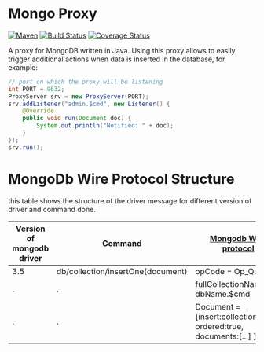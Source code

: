 # Mongo Proxy

[![Maven](https://img.shields.io/maven-metadata/v/http/central.maven.org/maven2/be/cylab/mongo-proxy/maven-metadata.xml.svg)](https://search.maven.org/#search%7Cga%7C1%7Cg%3A%22be.cylab%22%20AND%20a%3A%22mongo-proxy%22) [![Build Status](https://travis-ci.org/cylab-be/mongo-proxy.svg?branch=master)](https://travis-ci.org/cylab-be/mongo-proxy) [![Coverage Status](https://coveralls.io/repos/github/cylab-be/mongo-proxy/badge.svg?branch=master)](https://coveralls.io/github/cylab-be/mongo-proxy?branch=master)

A proxy for MongoDB written in Java. Using this proxy allows to easily trigger additional actions when data is inserted in the database, for example:

```java
// port on which the proxy will be listening 
int PORT = 9632;
ProxyServer srv = new ProxyServer(PORT);
srv.addListener("admin.$cmd", new Listener() {
    @Override
    public void run(Document doc) {
        System.out.println("Notified: " + doc);
    }
});
srv.run();
```
# MongoDb Wire Protocol Structure
this table shows the structure of the driver message for different version of driver and command done.

|Version of mongodb driver |  Command         |[Mongodb Wire protocol](https://docs.mongodb.com/manual/reference/mongodb-wire-protocol/)  |
|--------------------------|-------------------|-----------------------------|
|3.5						    | db/collection/insertOne(document)| opCode = Op_Query 
|.|.|fullCollectionName = dbName.$cmd
|.|.|Document = [insert:collectionName, ordered:true, documents:[...] ]





 








